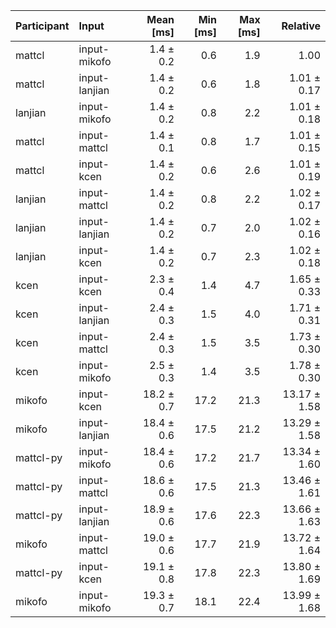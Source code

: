 | Participant | Input | Mean [ms] | Min [ms] | Max [ms] | Relative |
|:---|:---|---:|---:|---:|---:|
| mattcl | input-mikofo | 1.4 ± 0.2 | 0.6 | 1.9 | 1.00 |
| mattcl | input-lanjian | 1.4 ± 0.2 | 0.6 | 1.8 | 1.01 ± 0.17 |
| lanjian | input-mikofo | 1.4 ± 0.2 | 0.8 | 2.2 | 1.01 ± 0.18 |
| mattcl | input-mattcl | 1.4 ± 0.1 | 0.8 | 1.7 | 1.01 ± 0.15 |
| mattcl | input-kcen | 1.4 ± 0.2 | 0.6 | 2.6 | 1.01 ± 0.19 |
| lanjian | input-mattcl | 1.4 ± 0.2 | 0.8 | 2.2 | 1.02 ± 0.17 |
| lanjian | input-lanjian | 1.4 ± 0.2 | 0.7 | 2.0 | 1.02 ± 0.16 |
| lanjian | input-kcen | 1.4 ± 0.2 | 0.7 | 2.3 | 1.02 ± 0.18 |
| kcen | input-kcen | 2.3 ± 0.4 | 1.4 | 4.7 | 1.65 ± 0.33 |
| kcen | input-lanjian | 2.4 ± 0.3 | 1.5 | 4.0 | 1.71 ± 0.31 |
| kcen | input-mattcl | 2.4 ± 0.3 | 1.5 | 3.5 | 1.73 ± 0.30 |
| kcen | input-mikofo | 2.5 ± 0.3 | 1.4 | 3.5 | 1.78 ± 0.30 |
| mikofo | input-kcen | 18.2 ± 0.7 | 17.2 | 21.3 | 13.17 ± 1.58 |
| mikofo | input-lanjian | 18.4 ± 0.6 | 17.5 | 21.2 | 13.29 ± 1.58 |
| mattcl-py | input-mikofo | 18.4 ± 0.6 | 17.2 | 21.7 | 13.34 ± 1.60 |
| mattcl-py | input-mattcl | 18.6 ± 0.6 | 17.5 | 21.3 | 13.46 ± 1.61 |
| mattcl-py | input-lanjian | 18.9 ± 0.6 | 17.6 | 22.3 | 13.66 ± 1.63 |
| mikofo | input-mattcl | 19.0 ± 0.6 | 17.7 | 21.9 | 13.72 ± 1.64 |
| mattcl-py | input-kcen | 19.1 ± 0.8 | 17.8 | 22.3 | 13.80 ± 1.69 |
| mikofo | input-mikofo | 19.3 ± 0.7 | 18.1 | 22.4 | 13.99 ± 1.68 |
